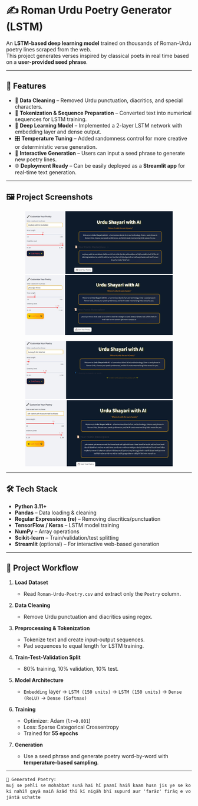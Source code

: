 # ✍️ Roman Urdu Poetry Generator (LSTM)

An **LSTM-based deep learning model** trained on thousands of Roman-Urdu poetry lines scraped from the web.  
This project generates verses inspired by classical poets in real time based on a **user-provided seed phrase**.

---

## 🚀 Features

- 🧹 **Data Cleaning** – Removed Urdu punctuation, diacritics, and special characters.
- 🔡 **Tokenization & Sequence Preparation** – Converted text into numerical sequences for LSTM training.
- 🧠 **Deep Learning Model** – Implemented a 2-layer LSTM network with embedding layer and dense output.
- 🎛️ **Temperature Tuning** – Added randomness control for more creative or deterministic verse generation.
- 🎤 **Interactive Generation** – Users can input a seed phrase to generate new poetry lines.
- 🌐 **Deployment Ready** – Can be easily deployed as a **Streamlit app** for real-time text generation.

---
## 🖼 Project Screenshots

<p align="center">
  <img src="./images/2.jpg" alt="Poetry Generator Screenshot 1" width="400" />
  <img src="./images/3.jpg" alt="Poetry Generator Screenshot 2" width="400" />
</p>

<p align="center">
  <img src="./images/4.jpg" alt="Poetry Generator Screenshot 3" width="400" />
  <img src="./images/5.jpg" alt="Poetry Generator Screenshot 4" width="400" />
</p>

---
## 🛠️ Tech Stack

- **Python 3.11+**
- **Pandas** – Data loading & cleaning  
- **Regular Expressions (re)** – Removing diacritics/punctuation  
- **TensorFlow / Keras** – LSTM model training  
- **NumPy** – Array operations  
- **Scikit-learn** – Train/validation/test splitting  
- **Streamlit** (optional) – For interactive web-based generation

---

## 📂 Project Workflow

1. **Load Dataset**  
   - Read `Roman-Urdu-Poetry.csv` and extract only the `Poetry` column.

2. **Data Cleaning**  
   - Remove Urdu punctuation and diacritics using regex.

3. **Preprocessing & Tokenization**  
   - Tokenize text and create input-output sequences.
   - Pad sequences to equal length for LSTM training.

4. **Train-Test-Validation Split**  
   - 80% training, 10% validation, 10% test.

5. **Model Architecture**
   - `Embedding` layer → `LSTM (150 units)` → `LSTM (150 units)` → `Dense (ReLU)` → `Dense (Softmax)`

6. **Training**
   - Optimizer: Adam (`lr=0.001`)
   - Loss: Sparse Categorical Crossentropy
   - Trained for **55 epochs**

7. **Generation**
   - Use a seed phrase and generate poetry word-by-word with **temperature-based sampling**.

---



```text
📝 Generated Poetry:
muj se pehli se mohabbat sunā hai hī paanī haiñ kaam husn jis ye se ko ki nahīñ gayā maiñ āzād thī kī nigāh bhī supurd aur 'farāz' firāq e vo jāntā uchatte
